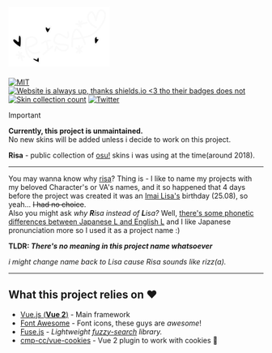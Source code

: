 ## <picture><source media="(prefers-color-scheme: light)" srcset="./assets/readme/sign_dark.png"><source media="(prefers-color-scheme: dark)" srcset="./assets/readme/sign_light.png"><img src="./assets/readme/sign_light.svg" width="200"></picture>

[![MIT](https://img.shields.io/github/license/Naereen/StrapDown.js.svg)](https://github.com/aneyo/risa/blob/master/LICENSE)
[![Website is *always* up, thanks shields.io <3 tho their badges does not](https://img.shields.io/website-up-down-green-red/http/shields.io.svg)](http://risa.aneyo.live/)
[![Skin collection count](https://img.shields.io/badge/dynamic/json?label=skins%20count&query=listing.length&url=https%3A%2F%2Fgist.githubusercontent.com%2Faneyo%2Fc92396022314311bd7fe6556b01fb630%2Fraw%2Fdata.json)](https://raw.githubusercontent.com/aneyo/risa/master/meta.json)
[![Twitter](https://img.shields.io/twitter/follow/aneyuu.svg?style=social)](https://twitter.com/aneyuu)

> [!IMPORTANT]
> **Currently, this project is unmaintained.**  
> No new skins will be added unless i decide to work on this project.

**Risa** - public collection of [osu!](https://osu.ppy.sh) skins i was using at the time(around 2018).

---

You may wanna know why [risa](https://github.com/aneyo/risa)? Thing is - I like to name my projects with my beloved Character's or VA's names, and it so happened that 4 days before the project was created it was an [Imai Lisa's](http://bandori.wikia.com/wiki/Imai_Lisa) birthday (25.08), so yeah... ~~I had no choice~~.  
Also you might ask _why **R**isa instead of **L**isa?_ Well, [there's some phonetic differences between Japanese L and English L](https://en.wikipedia.org/wiki/Perception_of_English_/r/_and_/l/_by_Japanese_speakers) and I like Japanese pronunciation more so I used it as a project name :)

**TLDR: _There's no meaning in this project name whatsoever_**

_i might change name back to Lisa cause Risa sounds like rizz(a)._

---

## What this project relies on ♥️

- [Vue.js (**Vue 2**)](https://v2.vuejs.org/) - Main framework
- [Font Awesome](https://fontawesome.com/) - Font icons, these guys are _awesome_!
- [Fuse.js](https://fusejs.io/) - _Lightweight [fuzzy-search](https://en.wikipedia.org/wiki/Approximate_string_matching) library._
- [cmp-cc/vue-cookies](https://github.com/cmp-cc/vue-cookies) - Vue 2 plugin to work with cookies 🍪

